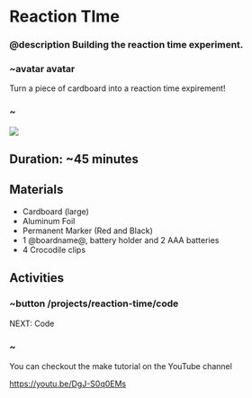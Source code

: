# Reaction TIme
### @description Building the reaction time experiment.

### ~avatar avatar

Turn a piece of cardboard into a reaction time expirement!

### ~

![](\static\mb\courses\stem\reaction_time.JPG)



## Duration: ~45 minutes

## Materials
* Cardboard (large) 
* Aluminum Foil
* Permanent Marker (Red and Black)
* 1 @boardname@, battery holder and 2 AAA batteries
* 4 Crocodile clips


## Activities


### ~button /projects/reaction-time/code
NEXT: Code
### ~

You can checkout the make tutorial on the YouTube channel 

https://youtu.be/DgJ-S0q0EMs
